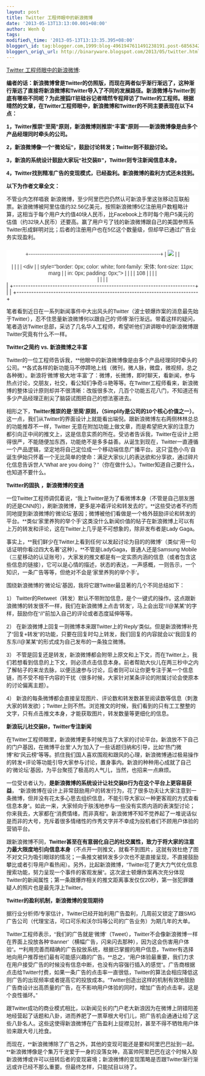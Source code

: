 ```yaml
--- 
layout: post 
title: Twitter 工程师眼中的新浪微博 
date: '2013-05-13T13:13:00.001+08:00' 
author: Wenh Q
tags:
modified\_time: '2013-05-13T13:13:35.395+08:00' 
blogger\_id: tag:blogger.com,1999:blog-4961947611491238191.post-685634281274006272
blogger\_orig\_url: http://binaryware.blogspot.com/2013/05/twitter.html
--- 
```

[Twitter
工程师眼中的新浪微博](http://www.oschina.net/news/40388/weibo-in-twitter):

<div
style="background-color: white; font-family: 宋体,simsun,sans-serif,Arial; font-size: 14px;">

**编者的话：新浪微博曾是Twitter的仿照版，而现在两者似乎渐行渐远了，这种渐行渐远了直接将新浪微博和Twitter导入了不同的发展路径。新浪微博与Twitter到底有哪些不同呢？为此搜狐IT驻硅谷记者晴然专程拜访了Twitter的工程师。根据晴然的文章，在Twitter工程师眼中，新浪微博和Twitter的不同主要表现在以下4点：**

</div>

<div
style="background-color: white; font-family: 宋体,simsun,sans-serif,Arial; font-size: 14px;">

**1，Twitter推崇“至简”原则，新浪微博则推崇“丰富”原则——新浪微博像是由多个产品经理同时牵头的公司。**

</div>

<div
style="background-color: white; font-family: 宋体,simsun,sans-serif,Arial; font-size: 14px;">

**2，新浪微博像一个“微论坛”，鼓励讨论转发；Twitter则不鼓励讨论。**

</div>

<div
style="background-color: white; font-family: 宋体,simsun,sans-serif,Arial; font-size: 14px;">

**3，新浪的系统设计鼓励大家玩“社交装B”，Twitter则专注新闻信息本身。**

</div>

<div
style="background-color: white; font-family: 宋体,simsun,sans-serif,Arial; font-size: 14px;">

**4，Twitter找到精准广告的变现模式，已经盈利。新浪微博的盈利方式还未找到。**

</div>

<div
style="background-color: white; font-family: 宋体,simsun,sans-serif,Arial; font-size: 14px;">

**以下为作者文章全文：**

</div>

<div
style="background-color: white; font-family: 宋体,simsun,sans-serif,Arial; font-size: 14px;">

不管业内怎样唱衰
新浪微博，至少阿里巴巴仍然认可新浪手里这张移动互联船票。新浪微博被阿里估值约32.56亿美元，按照新浪微博5亿注册用户数粗略计算，这相当于每个用户大约值40块人民币，比Facebook上市时每个用户5美元的估值（约32块人民币）还要高。赢了用户亏了钱的新浪微博跟自己的美国参照系Twitter形成鲜明对比；后者的注册用户也在5亿这个数量级，但却早已通过广告业务实现盈利。

</div>

<div
style="background-color: white; border: 0px; color: #333333; font-family: 宋体,simsun,sans-serif,Arial; font-size: 14px; margin: 24px auto 0px; padding: 0px; text-align: center;">

+--------------------------------------------------------------------------+
| ![](http://static.oschina.net/uploads/img/201305/11063301_jqSi.jpg)
     |
| <div style="border: 0px; font-size: 14px; margin: 0px; padding: 0px;">   |
|                                                                          |
| <div                                                                     |
| style="border: 0px; color: white; font-family: 宋体; font-size: 11px; marg |
| in: 0px; padding: 0px;">                                                 |
|                                                                          |
| 108                                                                      |
|                                                                          |
| </div>                                                                   |
|                                                                          |
| </div>                                                                   |
+--------------------------------------------------------------------------+
|                                                                          |
+--------------------------------------------------------------------------+

</div>

<div
style="background-color: white; font-family: 宋体,simsun,sans-serif,Arial; font-size: 14px;">

笔者看到近日在一系列新闻事件中大出风头的Twitter（波士顿爆炸案的消息最先始于Twitter），忍不住思量新浪微博何以跟自己的‘师傅’渐行渐远。带着这样的疑问，笔者造访Twitter总部，采访了几名华人工程师，希望听他们讲讲眼中的新浪微博跟Twitter究竟有什么不一样。

</div>

<div
style="background-color: white; font-family: 宋体,simsun,sans-serif,Arial; font-size: 14px;">

**Twitter之简约 vs. 新浪微博之丰富**

</div>

<div
style="background-color: white; font-family: 宋体,simsun,sans-serif,Arial; font-size: 14px;">

Twitter的一位工程师告诉我，**他眼中的新浪微博像是由多个产品经理同时牵头的公司。**各式各样的新功能马不停蹄地上线（微刊，微人脉，微盘，微视频，总之各种微）。新浪将‘微博’极大地‘丰富’了：微博，长微博，即时聊天，看新闻，参与热点讨论，交朋友，社交，看公知们争奇斗艳等等。在Twitter工程师看来，新浪微博的整体设计原则却并不很清晰：改版很多次，几百个功能五花八门，不知道还有多少产品经理正削尖了脑袋试图把自己的想法塞进去。

</div>

<div
style="background-color: white; font-family: 宋体,simsun,sans-serif,Arial; font-size: 14px;">

相形之下，**Twitter推崇的是‘至简’原则，（Simplify是公司的10个核心价值之一）**。这一点，我们从Twitter的界面设计上就能看出端倪。跟新浪微博左右两侧林林总总的功能推荐不一样，Twitter
无意在附加功能上做文章，而是希望把大家的注意力都引向正中间的推文上，这是信息实质的所在。受访者告诉我，Twitter在设计上把得很严，不能随便加东西，功能绝不是多多益善。从诞生到现在，Twitter一直遵循一个产品逻辑，坚定地将自己定位成一个移动端信息广播平台。这只‘蓝色小鸟’自诞生伊始只怀着一个无比简单的使命：满足大家伙儿的表达欲和分享欲，通过碎片化信息告诉世人“What
are you doing？”（你在做什么）。Twitter知道自己要什么，也知道不要什么。

</div>

<div
style="background-color: white; font-family: 宋体,simsun,sans-serif,Arial; font-size: 14px;">

**Twitter的固执 ，新浪微博的变通**

</div>

<div
style="background-color: white; font-family: 宋体,simsun,sans-serif,Arial; font-size: 14px;">

一位Twitter工程师调侃着说，“我上Twitter是为了看微博本身（不管是自己朋友圈的还是CNN的），刷新浪微博，更多是冲着评论和转发去的”。**这些受访者不约而同地提到新浪微博的‘微论坛’基因；微博被他们看做是一个格外鼓励评论和转发的平台。**类似‘家里养狗的举个手’这类没什么新闻价值的帖子在新浪微博上可以有上万的转发和评论，这在Twitter上几乎是不可想象的，除非发布者是Lady
Gaga。

</div>

<div
style="background-color: white; font-family: 宋体,simsun,sans-serif,Arial; font-size: 14px;">

事实上，**我们鲜少在Twitter上看到任何‘以发起讨论为目的的微博’（类似“用一句话证明你看过四大名著”这种）。**不管是LadyGaga，普通人还是Samsung
Mobile
（三星移动的认证账号），大家发的推文都是有一定实质内涵的信息（或者包含这些信息的链接），它可以是心情的描述，状态的表达，一声感概，一则告示，一个知识，一条广告等等，但绝对不会是‘家里养狗的举个手’。

</div>

<div
style="background-color: white; font-family: 宋体,simsun,sans-serif,Arial; font-size: 14px;">

围绕新浪微博的‘微论坛’基因，我将它跟Twitter最显著的几个不同总结如下：

</div>

<div
style="background-color: white; font-family: 宋体,simsun,sans-serif,Arial; font-size: 14px;">

1）
Twitter的Retweet（转发）默认不带附加信息，是个一键式的操作。这点跟新浪微博的转发很不一样，我们在新浪微博上点击‘转发’，马上会出现“//@某某”的字样，鼓励你在“//”前加入自己的评论或者态度延伸等等。

</div>

<div
style="background-color: white; font-family: 宋体,simsun,sans-serif,Arial; font-size: 14px;">

2）
在新浪微博上回复一则微博本来跟Twitter上的‘Reply’类似。但是新浪微博补充了“回复+转发”的功能，只要在回复时勾上转发，我们回复的内容就会以“我回复的东东//@某某”的形式成为自己发布的一条独立微博。

</div>

<div
style="background-color: white; font-family: 宋体,simsun,sans-serif,Arial; font-size: 14px;">

3）
不管是回复还是转发，新浪微博都会附带上原文和上下文，而在Twitter上，我们若想看到信息的上下文，则必须点击信息本身。前者帮助大伙儿在两三秒中之内了解帖子的来龙去脉，以便迅速参与讨论，后者则可以让你更专注于某一个信息链，而不受不相干内容的干扰（很多时候，大家针对某条评论的附属讨论会使原本的讨论偏离主题）。

</div>

<div
style="background-color: white; font-family: 宋体,simsun,sans-serif,Arial; font-size: 14px;">

4）
新浪的每条微博都会直接呈现图片、评论数和转发数甚至阅读数等信息（刺激大家的转发欲）；Twitter上则不然。浏览推文的时候，我们看到的只有工工整整的文字，只有点击推文本身，才能获取图片，转发数量等更细化的信息。

</div>

<div
style="background-color: white; font-family: 宋体,simsun,sans-serif,Arial; font-size: 14px;">

**新浪玩儿社交装B，Twitter专注新闻**

</div>

<div
style="background-color: white; font-family: 宋体,simsun,sans-serif,Arial; font-size: 14px;">

在Twitter工程师眼里，新浪微博更多时候充当了大家的讨论平台。新浪放不下自己的门户基因，在微博平台里‘人为’加入了一些话题归纳和引导，比如“热门微博”和“风云榜”等等。抓住我们国人喜欢围观和跟风的心理，新浪微博通过极易操作的转发+评论等功能引导大家参与讨论，置身事内。新浪的种种用心成就了自己的‘微论坛’基因，为平台聚揽了极高的人气儿，当然，也招来一点麻烦。

</div>

<div
style="background-color: white; font-family: 宋体,simsun,sans-serif,Arial; font-size: 14px;">

一位受访者认为，**是新浪微博的系统设计让社交装B行为在这个平台上更容易获益**，
“新浪微博在设计上非常鼓励用户的转发行为，花了很多功夫让大家注意到一条微博，但并没有花太多心思去组织信息，不能引导大家以一种更客观的方式查看信息本身”。如此一来，大家倾向于肤浅地参与一些没有实质内涵的表演型讨论；你来我去，大家都在“消费情绪，而非真相”。新浪微博不知不觉养起了一堆说话似是而非的大号，充斥着很多情绪性的作秀文字并不幸成为投机者们不顾用户体验的营销平台。

</div>

<div
style="background-color: white; font-family: 宋体,simsun,sans-serif,Arial; font-size: 14px;">

跟新浪微博不同，**Twitter甚至在有意弱化自己的社交属性，致力于将大家的注意力最大限度地引向信息本身**（不点开一则推文，就看不到图片，这就有效杜绝了图不对文只为吸引眼球的情况；一条推文被转发多少次也不是直接呈现，不直接鼓励攀比或者引导用户看热闹）。另外，比起新浪微博，“Twitter花了更大力气优化信息搜索功能，努力呈现一个事件的客观发展”。这次波士顿爆炸案再次充分体现Twitter的新闻属性；第一条跟爆炸相关的推文距离事发仅仅20秒，第一张犯罪嫌疑人的照片也是最先浮上Twitter。

</div>

<div
style="background-color: white; font-family: 宋体,simsun,sans-serif,Arial; font-size: 14px;">

**Twitter的盈利机制，新浪微博的变现期待**

</div>

<div
style="background-color: white; font-family: 宋体,simsun,sans-serif,Arial; font-size: 14px;">

据行业分析师/专家估计，Twitter已经开始利用广告盈利，几周前又锁定了跟SMG广告公司（代理宝洁，可口可乐和沃尔玛等公司的广告业务）为期几年的大单。

</div>

<div
style="background-color: white; font-family: 宋体,simsun,sans-serif,Arial; font-size: 14px;">

Twitter工程师表示，“我们的广告就是‘微博’（Tweet），Twitter不会像新浪微博一样在界面上投放各种‘Banner’（横幅广告，闪来闪去那种），因为这会伤害用户体验”。**利用完善而精确的广告投放系统，根据已掌握的用户信息，Twitter有选择地向用户推荐他们最有可能感兴趣的广告。**总之，“用户体验最重要，我们力求在用户接受广告的时候没有信息中断，也没有内容强行插入的感觉”。广告商根据点击给Twitter付费，如果一条广告的点击率一直很低，Twitter的算法会相应降低这则广告的出现频率或者提高它的投放成本。“Twitter创造出这样的机制有效地鼓励广告商设计出高质量的广告，在不影响用户体验的同时，增加广告的点击率，这是个良性循环。”

</div>

<div
style="background-color: white; font-family: 宋体,simsun,sans-serif,Arial; font-size: 14px;">

跟Twitter成功的商业模式相比，以新闻见长的门户老大新浪因为在微博上阴错阳差地经营起了话题和八卦，进而养肥了一票草根大号们儿，把广告机会通通让给了这些八卦名人。这些这使得新浪微博在广告盈利上捉襟见肘，甚至不得不牺牲用户体验来跟大号儿抢食。

</div>

<div
style="background-color: white; font-family: 宋体,simsun,sans-serif,Arial; font-size: 14px;">

而现在，**新浪微博除了广告之外，其他的变现可能还是要和阿里巴巴扯到一起。**新浪微博像是个集万千宠爱于一身的没落女神，高富帅阿里巴巴在这个时候入股新浪微博或许可以扭转后者的变现窘境；新浪微博的变现策略是否跟Twitter渐行渐远或许已经不那么重要。但最终怎样，只能拭目以待了。

</div>
